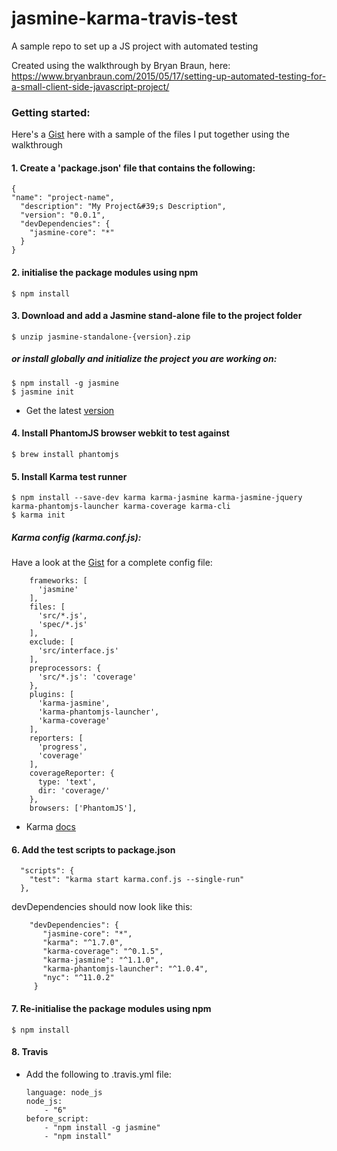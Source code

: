 # jasmine-karma-travis-test
A sample repo to set up a JS project with automated testing

Created using the walkthrough by Bryan Braun, here:  
https://www.bryanbraun.com/2015/05/17/setting-up-automated-testing-for-a-small-client-side-javascript-project/


### Getting started:   

Here's a [Gist](https://gist.github.com/bannastre/f470ad091849239dd7e38680197c465c) here with a sample of the files I put together using the walkthrough 

#### 1. Create a 'package.json' file that contains the following:

    {
    "name": "project-name",
      "description": "My Project&#39;s Description",
      "version": "0.0.1",
      "devDependencies": {
        "jasmine-core": "*"
      }
    }

#### 2. initialise the package modules using npm

    $ npm install
    
#### 3. Download and add a Jasmine stand-alone file to the project folder   

    $ unzip jasmine-standalone-{version}.zip

##### or install globally and initialize the project you are working on:
    
    $ npm install -g jasmine
    $ jasmine init 
    
 - Get the latest [version](https://jasmine.github.io/pages/getting_started.html)  


#### 4. Install PhantomJS browser webkit to test against   

    $ brew install phantomjs

#### 5. Install Karma test runner

    $ npm install --save-dev karma karma-jasmine karma-jasmine-jquery karma-phantomjs-launcher karma-coverage karma-cli
    $ karma init

  ##### Karma config (karma.conf.js):  
  
  Have a look at the [Gist](https://gist.github.com/bannastre/f470ad091849239dd7e38680197c465c) for a complete config file: 

        frameworks: [
          'jasmine'
        ],
        files: [
          'src/*.js',
          'spec/*.js'
        ],
        exclude: [
          'src/interface.js'
        ],
        preprocessors: {
          'src/*.js': 'coverage'
        },
        plugins: [
          'karma-jasmine',
          'karma-phantomjs-launcher',
          'karma-coverage'
        ],
        reporters: [
          'progress',
          'coverage'
        ],
        coverageReporter: {
          type: 'text',
          dir: 'coverage/'
        },
        browsers: ['PhantomJS'],

- Karma [docs](http://karma-runner.github.io/1.0/index.html)

#### 6. Add the test scripts to package.json

      "scripts": {
        "test": "karma start karma.conf.js --single-run"
      },
      
  devDependencies should now look like this:
  
        "devDependencies": {
           "jasmine-core": "*",
           "karma": "^1.7.0",
           "karma-coverage": "^0.1.5",
           "karma-jasmine": "^1.1.0",
           "karma-phantomjs-launcher": "^1.0.4",
           "nyc": "^11.0.2"
         }
         
#### 7. Re-initialise the package modules using npm

    $ npm install

#### 8. Travis

- Add the following to .travis.yml file:

    ```
    language: node_js
    node_js:
        - "6"
    before_script:
        - "npm install -g jasmine"
        - "npm install"
    ```
